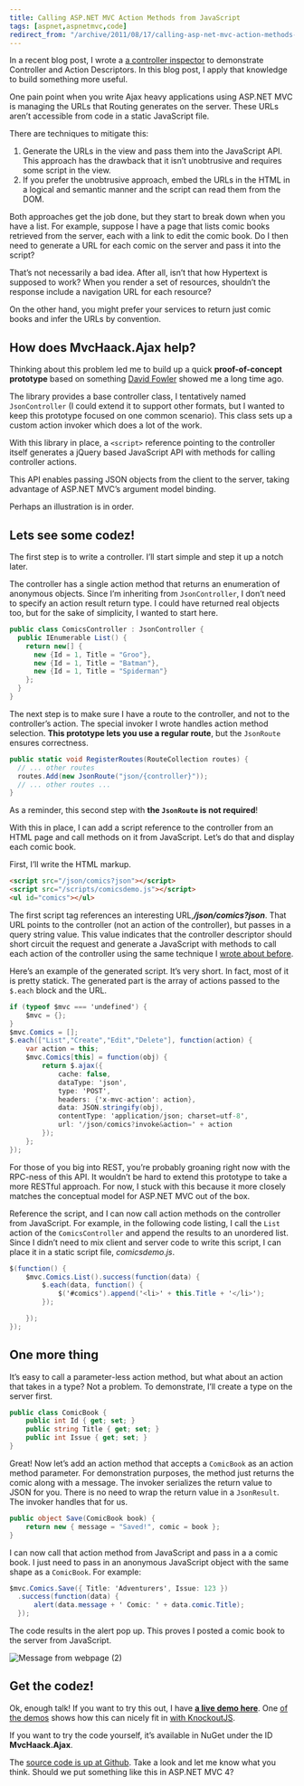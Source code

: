 ```yaml
---
title: Calling ASP.NET MVC Action Methods from JavaScript
tags: [aspnet,aspnetmvc,code]
redirect_from: "/archive/2011/08/17/calling-asp-net-mvc-action-methods-from-javascript.aspx/"
---
```


In a recent blog post, I wrote a [a controller
inspector](https://haacked.com/archive/2011/08/10/writing-an-asp-net-mvc-controller-inspector.aspx "Controller Inspector")
to demonstrate Controller and Action Descriptors. In this blog post, I
apply that knowledge to build something more useful.

One pain point when you write Ajax heavy applications using ASP.NET MVC
is managing the URLs that Routing generates on the server. These URLs
aren’t accessible from code in a static JavaScript file.

There are techniques to mitigate this:

1.  Generate the URLs in the view and pass them into the JavaScript API.
    This approach has the drawback that it isn’t unobtrusive and
    requires some script in the view.
2.  If you prefer the unobtrusive approach, embed the URLs in the HTML
    in a logical and semantic manner and the script can read them from
    the DOM.

Both approaches get the job done, but they start to break down when you
have a list. For example, suppose I have a page that lists comic books
retrieved from the server, each with a link to edit the comic book. Do I
then need to generate a URL for each comic on the server and pass it
into the script?

That’s not necessarily a bad idea. After all, isn’t that how Hypertext
is supposed to work? When you render a set of resources, shouldn’t the
response include a navigation URL for each resource?

On the other hand, you might prefer your services to return just comic
books and infer the URLs by convention.

How does MvcHaack.Ajax help?
----------------------------

Thinking about this problem led me to build up a quick
**proof-of-concept prototype** based on something [David
Fowler](http://weblogs.asp.net/davidfowler/ "David Fowler's Blog")
showed me a long time ago.

The library provides a base controller class, I tentatively named
`JsonController` (I could extend it to support other formats, but I
wanted to keep this prototype focused on one common scenario). This
class sets up a custom action invoker which does a lot of the work.

With this library in place, a `<script>` reference pointing to the
controller itself generates a jQuery based JavaScript API with methods
for calling controller actions.

This API enables passing JSON objects from the client to the server,
taking advantage of ASP.NET MVC’s argument model binding.

Perhaps an illustration is in order.

Lets see some codez!
--------------------

The first step is to write a controller. I’ll start simple and step it
up a notch later.

The controller has a single action method that returns an enumeration of
anonymous objects. Since I’m inheriting from `JsonController`, I don’t
need to specify an action result return type. I could have returned real
objects too, but for the sake of simplicity, I wanted to start here.

```csharp
public class ComicsController : JsonController {
  public IEnumerable List() {
    return new[] {
      new {Id = 1, Title = "Groo"},
      new {Id = 1, Title = "Batman"},
      new {Id = 1, Title = "Spiderman"}
    };
  }
}
```

The next step is to make sure I have a route to the controller, and not
to the controller’s action. The special invoker I wrote handles action
method selection. **This prototype lets you use a regular route**, but
the `JsonRoute` ensures correctness.

```csharp
public static void RegisterRoutes(RouteCollection routes) {
  // ... other routes
  routes.Add(new JsonRoute("json/{controller}"));
  // ... other routes ...
}
```

As a reminder, this second step with **the `JsonRoute` is not
required**!

With this in place, I can add a script reference to the controller from
an HTML page and call methods on it from JavaScript. Let’s do that and
display each comic book.

First, I’ll write the HTML markup.

```html
<script src="/json/comics?json"></script>
<script src="/scripts/comicsdemo.js"></script>
<ul id="comics"></ul>
```

The first script tag references an interesting
URL,***/json/comics?json***. That URL points to the controller (not an
action of the controller), but passes in a query string value. This
value indicates that the controller descriptor should short circuit the
request and generate a JavaScript with methods to call each action of
the controller using the same technique I [wrote about
before](https://haacked.com/archive/2011/08/10/writing-an-asp-net-mvc-controller-inspector.aspx "ASP.NET MVC Controller Inspector").

Here’s an example of the generated script. It’s very short. In fact,
most of it is pretty statick. The generated part is the array of actions
passed to the `$.each` block and the URL.

```csharp
if (typeof $mvc === 'undefined') {
    $mvc = {};
}
$mvc.Comics = [];
$.each(["List","Create","Edit","Delete"], function(action) {
    var action = this;
    $mvc.Comics[this] = function(obj) {
        return $.ajax({
            cache: false,
            dataType: 'json',
            type: 'POST',
            headers: {'x-mvc-action': action},
            data: JSON.stringify(obj),
            contentType: 'application/json; charset=utf-8',
            url: '/json/comics?invoke&action=' + action
        });
    };
});
```

For those of you big into REST, you’re probably groaning right now with
the RPC-ness of this API. It wouldn’t be hard to extend this prototype
to take a more RESTful approach. For now, I stuck with this because it
more closely matches the conceptual model for ASP.NET MVC out of the
box.

Reference the script, and I can now call action methods on the
controller from JavaScript. For example, in the following code listing,
I call the `List` action of the `ComicsController` and append the
results to an unordered list. Since I didn’t need to mix client and
server code to write this script, I can place it in a static script
file, *comicsdemo.js*.

```csharp
$(function() {
    $mvc.Comics.List().success(function(data) {
        $.each(data, function() {
            $('#comics').append('<li>' + this.Title + '</li>');
        });

    });
});
```

One more thing
--------------

It’s easy to call a parameter-less action method, but what about an
action that takes in a type? Not a problem. To demonstrate, I’ll create
a type on the server first.

```csharp
public class ComicBook {
    public int Id { get; set; }
    public string Title { get; set; }
    public int Issue { get; set; }
}
```

Great! Now let’s add an action method that accepts a `ComicBook` as an
action method parameter. For demonstration purposes, the method just
returns the comic along with a message. The invoker serializes the
return value to JSON for you. There is no need to wrap the return value
in a `JsonResult`. The invoker handles that for us.

```csharp
public object Save(ComicBook book) {
    return new { message = "Saved!", comic = book };
}
```

I can now call that action method from JavaScript and pass in a a comic
book. I just need to pass in an anonymous JavaScript object with the
same shape as a `ComicBook`. For example:

```csharp
$mvc.Comics.Save({ Title: 'Adventurers', Issue: 123 })
  .success(function(data) {
      alert(data.message + ' Comic: ' + data.comic.Title);
  });
```

The code results in the alert pop up. This proves I posted a comic book
to the server from JavaScript.

![Message from webpage
(2)](https://haacked.com/assets/images/haacked_com/WindowsLiveWriter/Calling-Action-Methods-Using-Icing.Ajax_95C2/Message%20from%20webpage%20(2)_3.png "Message from webpage (2)")

Get the codez!
--------------

Ok, enough talk! If you want to try this out, I have [**a live demo
here**](http://mvchaackajaxdemo.apphb.com/AjaxDemo/Home/ "Live Demo").
One [of the
demos](http://mvchaackajaxdemo.apphb.com/AjaxDemo/Home/KnockoutDemo "Knockout Demo")
shows how this can nicely fit in [with
KnockoutJS](http://knockoutjs.com "KnockoutJS").

If you want to try the code yourself, it’s available in NuGet under the
ID **MvcHaack.Ajax**.

The [source code is up at
Github](https://github.com/Haacked/CodeHaacks "Bitbucket"). Take a look
and let me know what you think. Should we put something like this in
ASP.NET MVC 4?

